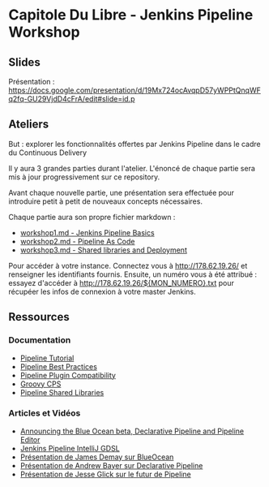 # Capitole Du Libre - Jenkins Pipeline Workshop


## Slides 

Présentation : https://docs.google.com/presentation/d/19Mx724ocAvqpD57yWPPtQnqWFq2fq-GU29VjdD4cFrA/edit#slide=id.p

## Ateliers

But : explorer les fonctionnalités offertes par Jenkins Pipeline dans le cadre du Continuous Delivery

Il y aura 3 grandes parties durant l'atelier. 
L'énoncé de chaque partie sera mis à jour progressivement sur ce repository.

Avant chaque nouvelle partie, une présentation sera effectuée pour introduire petit à petit de nouveaux concepts nécessaires.

Chaque partie aura son propre fichier markdown : 

* [workshop1.md - Jenkins Pipeline Basics](workshop1.md)
* [workshop2.md - Pipeline As Code](workshop2.md)
* [workshop3.md - Shared libraries and Deployment](workshop3.md)

Pour accéder à votre instance. Connectez vous à http://178.62.19.26/ et renseigner les identifiants fournis.
Ensuite, un numéro vous à été attribué : essayez d'accéder à http://178.62.19.26/${MON_NUMERO}.txt pour récupéer les infos de connexion à votre master Jenkins.

## Ressources
 
### Documentation

* [Pipeline Tutorial](https://github.com/jenkinsci/pipeline-plugin/blob/master/TUTORIAL.md)
* [Pipeline Best Practices](https://github.com/jenkinsci/pipeline-examples/blob/master/docs/BEST_PRACTICES.md)
* [Pipeline Plugin Compatibility](https://github.com/jenkinsci/pipeline-plugin/blob/master/COMPATIBILITY.md)
* [Groovy CPS](https://github.com/cloudbees/groovy-cps/)
* [Pipeline Shared Libraries](https://github.com/jenkinsci/workflow-cps-global-lib-plugin/blob/master/README.md)

### Articles et Vidéos

* [Announcing the Blue Ocean beta, Declarative Pipeline and Pipeline Editor](https://jenkins.io/blog/2016/09/19/blueocean-beta-declarative-pipeline-pipeline-editor/)
* [Jenkins Pipeline IntelliJ GDSL](http://st-g.de/2016/08/jenkins-pipeline-autocompletion-in-intellij)
* [Présentation de James Demay sur BlueOcean](https://www.youtube.com/watch?v=mn61VFdScuk)
* [Présentation de Andrew Bayer sur Declarative Pipeline](https://www.youtube.com/watch?v=ALvg4KK25JU)
* [Présentation de Jesse Glick sur le futur de Pipeline ](https://www.youtube.com/watch?v=51fndpAWpYQ)
